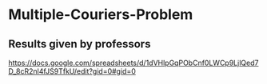 # Multiple-Couriers-Problem

## Results given by professors
https://docs.google.com/spreadsheets/d/1dVHlpGqPObCnf0LWCp9LjlQed7D_8cR2nl4fJS9TfkU/edit?gid=0#gid=0
